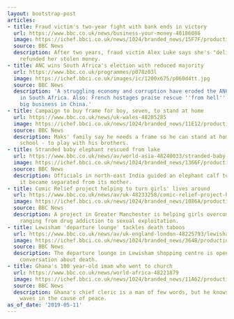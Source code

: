 ```yaml
---
layout: bootstrap-post
articles:
- title: Fraud victim's two-year fight with bank ends in victory
  url: https://www.bbc.co.uk/news/business-your-money-48186086
  image: https://ichef.bbci.co.uk/news/1024/branded_news/15F7F/production/_106838998_alexlukefraud.jpg
  source: BBC News
  description: After two years, fraud victim Alex Luke says she's "delighted" to be
    refunded her stolen money.
- title: ANC wins South Africa's election with reduced majority
  url: https://www.bbc.co.uk/programmes/p078z03l
  image: https://ichef.bbci.co.uk/images/ic/1200x675/p060d4tt.jpg
  source: BBC News
  description: 'A struggling economy and corruption have eroded the ANC''s popularity
    in South Africa. Also: French hostages praise rescue ''from hell'', and pets are
    big business in China.'
- title: Campaign to buy frame for boy, seven, to stand at home
  url: https://www.bbc.co.uk/news/uk-wales-48205285
  image: https://ichef.bbci.co.uk/news/1024/branded_news/11E12/production/_106843237_maksbutrym.jpg
  source: BBC News
  description: Maks' family say he needs a frame so he can stand at home - like at
    school - to play with his brothers.
- title: Stranded baby elephant rescued from lake
  url: https://www.bbc.co.uk/news/av/world-asia-48240033/stranded-baby-elephant-rescued-from-lake
  image: https://ichef.bbci.co.uk/news/1024/branded_news/1366F/production/_106917497_p078ybk5.jpg
  source: BBC News
  description: Officials in north-east India guided an elephant calf to safety, after
    it became separated from its mother.
- title: Comic Relief project helping to turn girls' lives around
  url: https://www.bbc.co.uk/news/av/uk-48233258/comic-relief-project-helping-to-turn-girls-lives-around
  image: https://ichef.bbci.co.uk/news/1024/branded_news/1086A/production/_106909676_p078wb5l.jpg
  source: BBC News
  description: A project in Greater Manchester is helping girls overcome problems
    ranging from drug addiction to sexual exploitation.
- title: Lewisham 'departure lounge' tackles death taboos
  url: https://www.bbc.co.uk/news/av/uk-england-london-48225793/lewisham-departure-lounge-tackles-death-taboos
  image: https://ichef.bbci.co.uk/news/1024/branded_news/364B/production/_106899831_p078tr19.jpg
  source: BBC News
  description: The departure lounge in Lewisham shopping centre is opening up the
    conversation about death.
- title: Ghana's 100 year-old imam who went to church
  url: https://www.bbc.co.uk/news/world-africa-48221879
  image: https://ichef.bbci.co.uk/news/1024/branded_news/11A62/production/_106909227_gettyimages-975266516.jpg
  source: BBC News
  description: Ghana's chief cleric is a man of few words, but he knows how to make
    waves in the cause of peace.
as_of_date: '2019-05-11'
---
```


